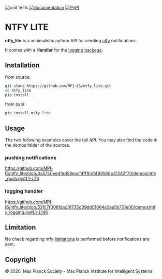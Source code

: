 ![unit tests](https://github.com/MPI-IS/ntfy_lite/actions/workflows/tests.yaml/badge.svg)
[![documentation](https://github.com/MPI-IS/ntfy_lite/actions/workflows/mkdocs.yaml/badge.svg)](https://mpi-is.github.io/ntfy_lite/)
[![PyPI](https://github.com/MPI-IS/ntfy_lite/actions/workflows/pypi_publish.yml/badge.svg)](https://pypi.org/project/ntfy-lite/)



# NTFY LITE

**ntfy_lite** is a minimalistic python API for sending [ntfy](https://ntfy.sh) notifications.

It comes with a **Handler** for the [logging package](https://docs.python.org/3/library/logging.html).


## Installation

from source:

```bash
git clone https://github.com/MPI-IS/ntfy_lite.git
cd ntfy_lite
pip install .
```

from pypi:
```bash
pip install ntfy_lite
```

## Usage

The two following examples cover the full API.
You may also find the code in the demos folder of the sources.

### pushing notifications
https://github.com/MPI-IS/ntfy_lite/blob/da5750eed1ed58eacf4ff1bb1498586b41242f70/demos/ntfy_push.py#L1-L73

### logging handler

https://github.com/MPI-IS/ntfy_lite/blob/52fc7f008fdac3f735d39dd01064a0aa5b751e00/demos/ntfy_logging.py#L1-L146

## Limitation

No check regarding ntfy [limitations](https://ntfy.sh/docs/publish/#limitations) is performed before notifications are sent.

## Copyright

© 2020, Max Planck Society - Max Planck Institute for Intelligent Systems

